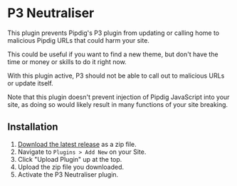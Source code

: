 # P3 Neutraliser

This plugin prevents Pipdig's P3 plugin from updating or calling home to malicious Pipdig URLs that could harm your site.

This could be useful if you want to find a new theme, but don't have the time or money or skills to do it right now.

With this plugin active, P3 should not be able to call out to malicious URLs or update itself.

Note that this plugin doesn't prevent injection of Pipdig JavaScript into your site, as doing so would likely result in many functions of your site breaking.

## Installation

1. [Download the latest release][release] as a zip file.
2. Navigate to `Plugins > Add New` on your Site.
3. Click "Upload Plugin" up at the top.
4. Upload the zip file you downloaded.
5. Activate the P3 Neutraliser plugin.

[release]: https://github.com/markjaquith/p3-neutraliser/releases
